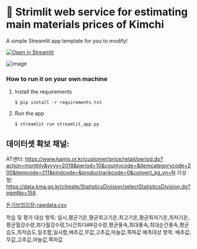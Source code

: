 # 🎈 Strimlit web service for estimating main materials prices of Kimchi

A simple Streamlit app template for you to modify!

[![Open in Streamlit](https://static.streamlit.io/badges/streamlit_badge_black_white.svg)](https://blank-app-template.streamlit.app/)

![image](https://github.com/user-attachments/assets/b1560d8e-7574-4d01-a370-b406799e66d7)

### How to run it on your own machine

1. Install the requirements

   ```
   $ pip install -r requirements.txt
   ```

2. Run the app

   ```
   $ streamlit run streamlit_app.py
   ```
## 데이터셋 확보 채널:

AT센터: https://www.kamis.or.kr/customer/price/retail/period.do?action=monthly&yyyy=2018&period=10&countycode=&itemcategorycode=200&itemcode=211&kindcode=&productrankcode=0&convert_kg_yn=N
기상청: https://data.kma.go.kr/climate/StatisticsDivision/selectStatisticsDivision.do?pgmNo=158

[돈기브업김장-rawdata.csv](https://prod-files-secure.s3.us-west-2.amazonaws.com/064c84d8-06c8-4e46-91e2-063af00e9fca/754d5c46-4af1-472c-8c5d-d3c366efa93c/%EB%8F%88%EA%B8%B0%EB%B8%8C%EC%97%85%EA%B9%80%EC%9E%A5-rawdata.csv)

학습 및 평가 대상 항목: 일시,평균기온,평균최고기온,최고기온,평균최저기온,최저기온,평균월강수량,최다월강수량,1시간최다##강수량,평균풍속,최대풍속,최대순간풍속,평균습도,최저습도,일조합,일사합,배추값,무값,고추값,마늘값,쪽파값
예측대상 항목: 배추값,무값,고추값,마늘값,쪽파값


